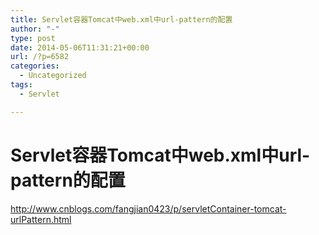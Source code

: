```yaml
---
title: Servlet容器Tomcat中web.xml中url-pattern的配置
author: "-"
type: post
date: 2014-05-06T11:31:21+00:00
url: /?p=6582
categories:
  - Uncategorized
tags:
  - Servlet

---
```

# Servlet容器Tomcat中web.xml中url-pattern的配置
http://www.cnblogs.com/fangjian0423/p/servletContainer-tomcat-urlPattern.html